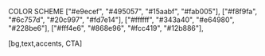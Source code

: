 COLOR SCHEME
["#e9ecef", "#495057", "#15aabf", "#fab005"],
["#f8f9fa", "#6c757d", "#20c997", "#fd7e14"],
["#ffffff", "#343a40", "#e64980", "#228be6"],
["#fff4e6", "#868e96", "#fcc419", "#12b886"],

[bg,text,accents, CTA]
